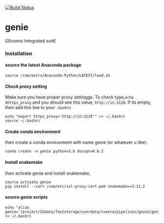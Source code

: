 [![Build Status](https://travis-ci.org/drveera/genie.svg?branch=master)](https://travis-ci.org/drveera/genie)
# genie
GEnomic Integrated suitE
### Installation

#### source the latest Anaconda package 
```
source /com/extra/Anaconda-Python/LATEST/load.sh
```

#### Check proxy setting
Make sure you have proper proxy settinggs. To check type,`echo $https_proxy` and you should see this value, `http://in:3128`. If its empty, then add this line to your `.bashrc`

```
echo "export https_proxy='http://in:3128'" >> ~/.bashrc
source ~/.bashrc
```
#### Create conda environment 
then create a conda environment with name genie (or whatever u like). 

```
conda create -n genie python=3.6 docopt=0.6.2 
```
#### Install snakemake 
then activate genie and install snakemake, 

```
source activate genie 
pip install --cert /com/etc/ssl-proxy-cert.pem snakemake==3.11.2
```

#### source genie scripts 

```
echo "alias genie='/project/IGdata/faststorage/userdata/iveera/pipelines/genie/genie.py' >> ~/.bashrc
```

